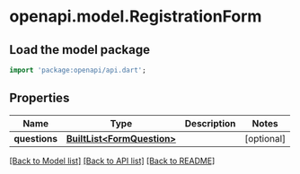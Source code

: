 # openapi.model.RegistrationForm

## Load the model package
```dart
import 'package:openapi/api.dart';
```

## Properties
Name | Type | Description | Notes
------------ | ------------- | ------------- | -------------
**questions** | [**BuiltList&lt;FormQuestion&gt;**](FormQuestion.md) |  | [optional] 

[[Back to Model list]](../README.md#documentation-for-models) [[Back to API list]](../README.md#documentation-for-api-endpoints) [[Back to README]](../README.md)


